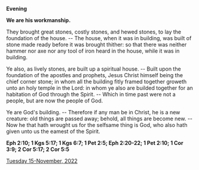 **Evening**

**We are his workmanship.**
 
They brought great stones, costly stones, and hewed stones, to lay the foundation of the house. -- The house, when it was in building, was built of stone made ready before it was brought thither: so that there was neither hammer nor axe nor any tool of iron heard in the house, while it was in building.
 
Ye also, as lively stones, are built up a spiritual house. -- Built upon the foundation of the apostles and prophets, Jesus Christ himself being the chief corner stone; in whom all the building fitly framed together groweth unto an holy temple in the Lord: in whom ye also are builded together for an habitation of God through the Spirit. -- Which in time past were not a people, but are now the people of God.
 
Ye are God's building. -- Therefore if any man be in Christ, he is a new creature: old things are passed away; behold, all things are become new. -- Now he that hath wrought us for the selfsame thing is God, who also hath given unto us the eamest of the Spirit.  

**Eph 2:10; 1 Kgs 5:17; 1 Kgs 6:7; 1 Pet 2:5; Eph 2:20-22; 1 Pet 2:10; 1 Cor 3:9; 2 Cor 5:17; 2 Cor 5:5**

[Tuesday 15-November, 2022](https://t.me/daily_light)
